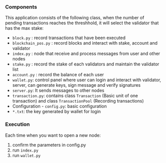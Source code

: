 ### Components

This application consists of the following class, when the number of pending transactions reaches the threshhold, it will select the validator that has the max stake:
- `block.py` : record transactions that have been executed
- `blockchain_pos.py` : record blocks and interact with stake, account and validator
- `index.py` : node that receive and process messages from user and other nodes
- `stake.py` : record the stake of each validators and maintain the validator list
- `account.py` : record the balance of each user
- `wallet.py`: control panel where user can login and interact with validator, server, can generate keys, sign message and verify signatures
- `server.py`: It sends messages to other nodes
- `transaction.py`: contains class `Transaction` (Basic unit of one transaction) and class `TransactionPool` (Recording transactions)
- Configuration - `config.py`: basic configuration
- `*.txt`: the key generated by wallet for login

### Execution

Each time when you want to open a new node:
1. confirm the parameters in config.py 
2. run `index.py` 
3. run `wallet.py`
